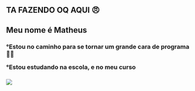 ## TA FAZENDO OQ AQUI 😠

<h2> Meu nome é Matheus </h2>
<h3>
<p>°Estou no caminho para se tornar um grande cara de programa 🤫😱
<p>°Estou estudando na escola, e no meu curso </p>
<h3/>


![](https://media1.tenor.com/m/MHtnl9iadvgAAAAd/rikoamv-sukuna.gif)

 
 
 </html>

